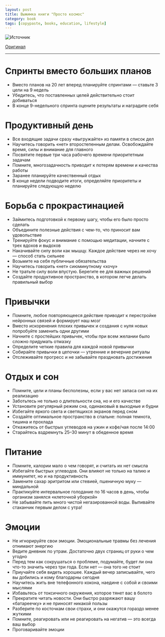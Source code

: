 ```yaml
---
layout: post
title: Выжимка книги "Просто космос"
category: book
tags: [copypaste, books, education, lifestyle]
---
```


![Источник](https://www.mann-ivanov-ferber.ru/assets/files/content-pages/infografika/prosto-kosmos/mif-prostocosmos-011.jpg)

[Оригинал](https://www.mann-ivanov-ferber.ru/assets/files/content-pages/infografika/prosto-kosmos/mif-prostocosmos-011.jpg)

---

# Спринты вместо больших планов
- Вместо планов на 20 лет вперед планируйте спринтами — ставьте 3 цели на 9 недель
- Убедитесь, что поставленных целей действительно стоит добиваться
- В конце 9-недельного спринта оцените результаты и наградите себя

# Продуктивный день
- Все входящие задачи сразу «выгружайте» из памяти в список дел
- Научитесь говорить «нет» второстепенным делам. Освобождайте время, силы и внимание для главного
- Посвятите первые три часа рабочего времени приоритетным задачам
- Помните, многозадачность приводит к потерям времени и качества работы
- Заранее планируйте качественный отдых
- В конце недели подводите итоги, определяйте приоритеты и планируйте следующую неделю

# Борьба с прокрастинацией
- Займитесь подготовкой к первому шагу, чтобы его было просто сделать
- Объедините полезные действия с чем-то, что приносит вам удовольствие
- Тренируйте фокус и внимание с помощью медитации, начните с трех вдохов и выдохов
- Накачивайте силу воли как мышцу. Каждое действие через не хочу — способ стать сильнее
- Возьмите на себя публичные обязательства
- Научитесь говорить «нет» сиюминутному «хочу»
- Не тратьте силу воли впустую. Берегите ее для важных решений
- Создайте продуктивное пространство, в котором легче делать правильный выбор

# Привычки
- Помните, любое повторяющееся действие приводит к перестройке нейронных связей и формирует наш мозг
- Вместо искоренения плохих привычек и создания с нуля новых попробуйте заменить одни другими
- Начните с простейших привычек, чтобы при всем желании было сложно придумать отмазку
- Определите четкие правила для каждой новой привычки
- Собирайте привычки в цепочки — утренние и вечерние ритуалы
- Отслеживайте прогресс и не забывайте праздновать достижения

# Отдых и сон
- Помните, цели и планы бесполезны, если у вас нет запаса сил на их реализацию
- Заботьтесь не только о длительности сна, но и его качестве
- Установите регулярный режим сна, одинаковый в выходные и будни
- Избегайте яркого света и светящихся экранов перед сном
- Создайте оптимальное пространство в спальне: полная темнота, тишина и прохлада
- Откажитесь от быстрых углеводов на ужин и кофе/чая после 14:00
- Старайтесь вздремнуть 25–30 минут в обеденное время

# Питание
- Помните, калории мало о чем говорят, и считать их нет смысла
- Избегайте быстрых углеводов. Они влияют не только на талию и иммунитет, но и на продуктивность
- Замените сахар эритритом или стевией, пшеничную муку — миндальной
- Практикуйте интервальное голодание по 16 часов в день, чтобы организм занялся «клеточной уборкой»
- Не забывайте пить много чистой негазированной воды. Выпивайте стаканчик первым делом с утра!

# Эмоции
- Не игнорируйте свои эмоции. Эмоциональные травмы без лечения отнимают энергию
- Ведите дневник по утрам. Достаточно двух страниц от руки о чем угодно
- Перед тем как сокрушаться о проблеме, подумайте, будет ли она что-то значить через три года. Если нет — она того не стоит
- Приучайте себя видеть хорошее. Каждый вечер записывайте, чего вы добились и кому благодарны сегодня
- Научитесь жить вне телефонного кокона, наедине с собой и своими мыслями
- Избавьтесь от токсичного окружения, которое тянет вас в болото
- Прекратите читать новости. Они быстро разряжают вашу «батареечку» и не приносят никакой пользы
- Разберите по косточкам свои страхи, и они окажутся гораздо менее жуткими
- Помните, реагировать или не реагировать на негатив — это всегда ваш выбор
- Проговаривайте эмоции